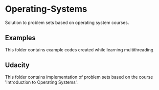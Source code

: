 # Operating-Systems
Solution to problem sets based on operating system courses.

## Examples
This folder contains example codes created while learning multithreading.

## Udacity
This folder contains implementation of problem sets based on the course 'Introduction to Operating Systems'.
